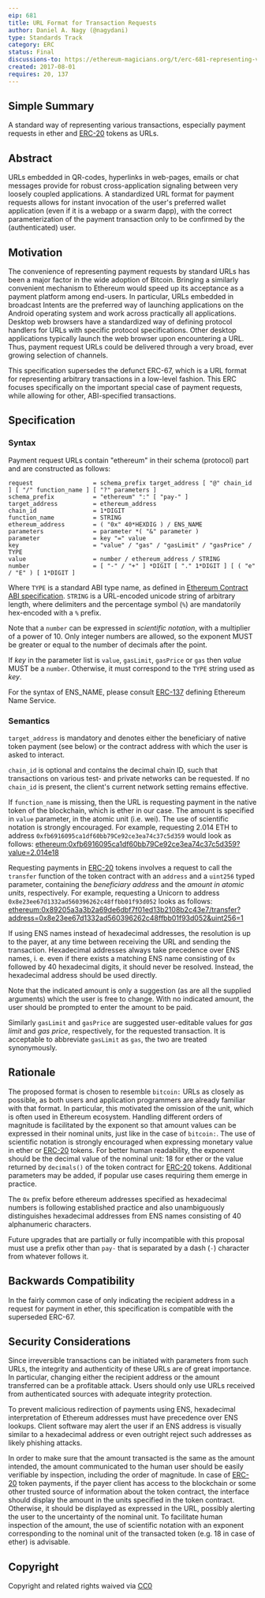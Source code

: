 ```yaml
---
eip: 681
title: URL Format for Transaction Requests
author: Daniel A. Nagy (@nagydani)
type: Standards Track
category: ERC
status: Final
discussions-to: https://ethereum-magicians.org/t/erc-681-representing-various-transactions-as-urls
created: 2017-08-01
requires: 20, 137
---
```


## Simple Summary
A standard way of representing various transactions, especially payment requests in ether and [ERC-20](./eip-20.md) tokens as URLs.

## Abstract
URLs embedded in QR-codes, hyperlinks in web-pages, emails or chat messages provide for robust cross-application signaling between very loosely coupled applications. A standardized URL format for payment requests allows for instant invocation of the user's preferred wallet application (even if it is a webapp or a swarm đapp), with the correct parameterization of the payment transaction only to be confirmed by the (authenticated) user.

## Motivation
The convenience of representing payment requests by standard URLs has been a major factor in the wide adoption of Bitcoin. Bringing a similarly convenient mechanism to Ethereum would speed up its acceptance as a payment platform among end-users. In particular, URLs embedded in broadcast Intents are the preferred way of launching applications on the Android operating system and work across practically all applications. Desktop web browsers have a standardized way of defining protocol handlers for URLs with specific protocol specifications. Other desktop applications typically launch the web browser upon encountering a URL. Thus, payment request URLs could be delivered through a very broad, ever growing selection of channels.

This specification supersedes the defunct ERC-67, which is a URL format for representing arbitrary transactions in a low-level fashion. This ERC focuses specifically on the important special case of payment requests, while allowing for other, ABI-specified transactions.

## Specification

### Syntax
Payment request URLs contain "ethereum" in their schema (protocol) part and are constructed as follows:

    request                 = schema_prefix target_address [ "@" chain_id ] [ "/" function_name ] [ "?" parameters ]
    schema_prefix           = "ethereum" ":" [ "pay-" ]
    target_address          = ethereum_address
    chain_id                = 1*DIGIT
    function_name           = STRING
    ethereum_address        = ( "0x" 40*HEXDIG ) / ENS_NAME
    parameters              = parameter *( "&" parameter )
    parameter               = key "=" value
    key                     = "value" / "gas" / "gasLimit" / "gasPrice" / TYPE
    value                   = number / ethereum_address / STRING
    number                  = [ "-" / "+" ] *DIGIT [ "." 1*DIGIT ] [ ( "e" / "E" ) [ 1*DIGIT ]


Where `TYPE` is a standard ABI type name, as defined in [Ethereum Contract ABI specification](https://solidity.readthedocs.io/en/develop/abi-spec.html). `STRING` is a URL-encoded unicode string of arbitrary length, where delimiters and the percentage symbol (`%`) are mandatorily hex-encoded with a `%` prefix.

Note that a `number` can be expressed in *scientific notation*, with a multiplier of a power of 10. Only integer numbers are allowed, so the exponent MUST be greater or equal to the number of decimals after the point.

If *key* in the parameter list is `value`, `gasLimit`, `gasPrice` or `gas` then *value* MUST be a `number`. Otherwise, it must correspond to the `TYPE` string used as *key*.

For the syntax of ENS_NAME, please consult [ERC-137](./eip-137.md) defining Ethereum Name Service.

### Semantics

`target_address` is mandatory and denotes either the beneficiary of native token payment (see below) or the contract address with which the user is asked to interact.

`chain_id` is optional and contains the decimal chain ID, such that transactions on various test- and private networks can be requested. If no `chain_id` is present, the client's current network setting remains effective.

If `function_name` is missing, then the URL is requesting payment in the native token of the blockchain, which is ether in our case. The amount is specified in `value` parameter, in the atomic unit (i.e. wei). The use of scientific notation is strongly encouraged. For example, requesting 2.014 ETH to address `0xfb6916095ca1df60bb79Ce92ce3ea74c37c5d359` would look as follows: [ethereum:0xfb6916095ca1df60bb79Ce92ce3ea74c37c5d359?value=2.014e18](ethereum:0xfb6916095ca1df60bb79Ce92ce3ea74c37c5d359?value=2.014e18)

Requesting payments in [ERC-20](./eip-20.md) tokens involves a request to call the `transfer` function of the token contract with an `address` and a `uint256` typed parameter, containing the *beneficiary address* and the *amount in atomic units*, respectively. For example, requesting a Unicorn to address `0x8e23ee67d1332ad560396262c48ffbb01f93d052` looks as follows: [ethereum:0x89205a3a3b2a69de6dbf7f01ed13b2108b2c43e7/transfer?address=0x8e23ee67d1332ad560396262c48ffbb01f93d052&uint256=1](ethereum:0x89205a3a3b2a69de6dbf7f01ed13b2108b2c43e7/transfer?address=0x8e23ee67d1332ad560396262c48ffbb01f93d052&uint256=1)

If using ENS names instead of hexadecimal addresses, the resolution is up to the payer, at any time between receiving the URL and sending the transaction. Hexadecimal addresses always take precedence over ENS names, i. e. even if there exists a matching ENS name consisting of `0x` followed by 40 hexadecimal digits, it should never be resolved. Instead, the hexadecimal address should be used directly.

Note that the indicated amount is only a suggestion (as are all the supplied arguments) which the user is free to change. With no indicated amount, the user should be prompted to enter the amount to be paid.

Similarly `gasLimit` and `gasPrice` are suggested user-editable values for *gas limit* and *gas price*, respectively, for the requested transaction. It is acceptable to abbreviate `gasLimit` as `gas`, the two are treated synonymously.

## Rationale
The proposed format is chosen to resemble `bitcoin:` URLs as closely as possible, as both users and application programmers are already familiar with that format. In particular, this motivated the omission of the unit, which is often used in Ethereum ecosystem. Handling different orders of magnitude is facilitated by the exponent so that amount values can be expressed in their nominal units, just like in the case of `bitcoin:`. The use of scientific notation is strongly encouraged when expressing monetary value in ether or [ERC-20](./eip-20.md) tokens. For better human readability, the exponent should be the decimal value of the nominal unit: 18 for ether or the value returned by `decimals()` of the token contract for [ERC-20](./eip-20.md) tokens. Additional parameters may be added, if popular use cases requiring them emerge in practice.

The `0x` prefix before ethereum addresses specified as hexadecimal numbers is following established practice and also unambiguously distinguishes hexadecimal addresses from ENS names consisting of 40 alphanumeric characters.

Future upgrades that are partially or fully incompatible with this proposal must use a prefix other than `pay-` that is separated by a dash (`-`) character from whatever follows it.

## Backwards Compatibility

In the fairly common case of only indicating the recipient address in a request for payment in ether, this specification is compatible with the superseded ERC-67.

## Security Considerations

Since irreversible transactions can be initiated with parameters from such URLs, the integrity and authenticity of these URLs are of great importance. In particular, changing either the recipient address or the amount transferred can be a profitable attack. Users should only use URLs received from authenticated sources with adequate integrity protection.

To prevent malicious redirection of payments using ENS, hexadecimal interpretation of Ethereum addresses must have precedence over ENS lookups. Client software may alert the user if an ENS address is visually similar to a hexadecimal address or even outright reject such addresses as likely phishing attacks.

In order to make sure that the amount transacted is the same as the amount intended, the amount communicated to the human user should be easily verifiable by inspection, including the order of magnitude. In case of [ERC-20](./eip-20.md) token payments, if the payer client has access to the blockchain or some other trusted source of information about the token contract, the interface should display the amount in the units specified in the token contract. Otherwise, it should be displayed as expressed in the URL, possibly alerting the user to the uncertainty of the nominal unit. To facilitate human inspection of the amount, the use of scientific notation with an exponent corresponding to the nominal unit of the transacted token (e.g. 18 in case of ether) is advisable.

## Copyright

Copyright and related rights waived via [CC0](https://creativecommons.org/publicdomain/zero/1.0)
